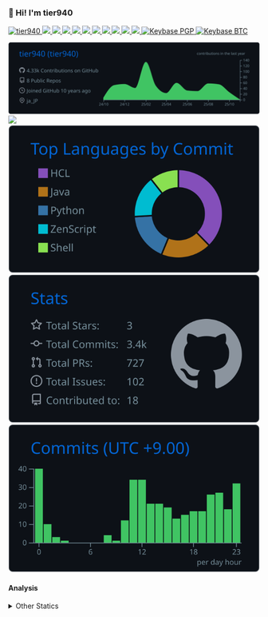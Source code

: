 ### 👋 Hi! I'm tier940

<p align="left"> 
  <a href="https://github.com/tier940/tier940/">
    <img src="https://komarev.com/ghpvc/?username=tier940" alt="tier940" />
  </a>
  <a href="http://twitter.com/tier940">
    <img height="20" src="https://img.shields.io/twitter/follow/tier940?label=Twitter&logo=twitter&style=flat" />
  </a>
  <a href="https://github.com/tier940">
    <img height="20" src="https://img.shields.io/github/followers/tier940?label=follow&logo=github&style=flat" />
  </a>
  <a href="https://www.reddit.com/user/tier940">
    <img height="20" src="https://img.shields.io/reddit/user-karma/combined/tier940?label=Reddit&logo=reddit&style=flat" />
  </a>
  <a href="https://stackoverflow.com/users/17317833/tier940">
    <img height="20" src="https://img.shields.io/stackexchange/stackoverflow/r/17317833?label=StackOverflow&logo=stack-overflow&style=flat" />
  </a>
  <a href="https://zenn.dev/tier940">
    <img height="20" src="https://zenn.badge.nikaera.com/s/tier940/likes" />
  </a>
  <a href="https://zenn.dev/tier940">
    <img height="20" src="https://zenn.badge.nikaera.com/s/tier940/followers" />
  </a>
  <a href="https://zenn.dev/tier940">
    <img height="20" src="https://zenn.badge.nikaera.com/s/tier940/articles" />
  </a>
  <a href="http://qiita.com/tier940">
    <img height="20" src="https://qiita-badge.apiapi.app/s/tier940/posts.svg" />
  </a>
  <a href="http://qiita.com/tier940">
    <img height="20" src="https://qiita-badge.apiapi.app/s/tier940/contributions.svg" />
  </a>
  <a href="https://github.com/tier940/tier940/">
    <img height="20" src="https://github.com/tier940/tier940/actions/workflows/main.yml/badge.svg" />
  </a>
  <a href="https://keybase.io/tier940">
    <img alt="Keybase PGP" src="https://img.shields.io/keybase/pgp/tier940">
  </a>
  <a href="https://keybase.io/tier940">
    <img alt="Keybase BTC" src="https://img.shields.io/keybase/btc/tier940">
  </a>
</p>

[![](https://raw.githubusercontent.com/tier940/tier940/main/profile-summary-card-output/github_dark/0-profile-details.svg)](https://github.com/vn7n24fzkq/github-profile-summary-cards)
[![](https://raw.githubusercontent.com/tier940/tier940/main/profile-summary-card-output/github_dark/1-repos-per-language.svg)](https://github.com/vn7n24fzkq/github-profile-summary-cards) [![](https://raw.githubusercontent.com/tier940/tier940/main/profile-summary-card-output/github_dark/2-most-commit-language.svg)](https://github.com/vn7n24fzkq/github-profile-summary-cards)
[![](https://raw.githubusercontent.com/tier940/tier940/main/profile-summary-card-output/github_dark/3-stats.svg)](https://github.com/vn7n24fzkq/github-profile-summary-cards) [![](https://raw.githubusercontent.com/tier940/tier940/main/profile-summary-card-output/github_dark/4-productive-time.svg)](https://github.com/vn7n24fzkq/github-profile-summary-cards)


#### Analysis
<!-- <img height="150" src="https://github.com/tier940/tier940/blob/master/images/stat.svg" alt="Alternative Text"/> -->

<details>
  <summary>Other Statics</summary>
  <!--START_SECTION:waka-->
![Code Time](http://img.shields.io/badge/Code%20Time-2%2C978%20hrs%2033%20mins-blue)

**🐱 My GitHub Data** 

> 📦 20.9 kB Used in GitHub's Storage 
 > 
> 💼 Opted to Hire
 > 
> 📜 10 Public Repositories 
 > 
> 🔑 1 Private Repositories 
 > 
**I'm an Early 🐤** 

```text
🌞 Morning                1436 commits        ████░░░░░░░░░░░░░░░░░░░░░   15.42 % 
🌆 Daytime                3398 commits        █████████░░░░░░░░░░░░░░░░   36.49 % 
🌃 Evening                3466 commits        █████████░░░░░░░░░░░░░░░░   37.22 % 
🌙 Night                  1013 commits        ███░░░░░░░░░░░░░░░░░░░░░░   10.88 % 
```
📅 **I'm Most Productive on Saturday** 

```text
Monday                   918 commits         ██░░░░░░░░░░░░░░░░░░░░░░░   09.86 % 
Tuesday                  1654 commits        ████░░░░░░░░░░░░░░░░░░░░░   17.76 % 
Wednesday                1038 commits        ███░░░░░░░░░░░░░░░░░░░░░░   11.15 % 
Thursday                 1063 commits        ███░░░░░░░░░░░░░░░░░░░░░░   11.41 % 
Friday                   1189 commits        ███░░░░░░░░░░░░░░░░░░░░░░   12.77 % 
Saturday                 1813 commits        █████░░░░░░░░░░░░░░░░░░░░   19.47 % 
Sunday                   1638 commits        ████░░░░░░░░░░░░░░░░░░░░░   17.59 % 
```


📊 **This Week I Spent My Time On** 

```text
🕑︎ Time Zone: Asia/Tokyo

💬 Programming Languages: 
Java                     10 hrs 35 mins      ███████████░░░░░░░░░░░░░░   42.95 % 
PHP                      2 hrs 15 mins       ██░░░░░░░░░░░░░░░░░░░░░░░   09.13 % 
YAML                     2 hrs 10 mins       ██░░░░░░░░░░░░░░░░░░░░░░░   08.79 % 
Other                    2 hrs 6 mins        ██░░░░░░░░░░░░░░░░░░░░░░░   08.54 % 
Markdown                 1 hr 56 mins        ██░░░░░░░░░░░░░░░░░░░░░░░   07.85 % 

🔥 Editors: 
VS Code                  13 hrs 23 mins      ██████████████░░░░░░░░░░░   54.25 % 
IntelliJ                 11 hrs 17 mins      ███████████░░░░░░░░░░░░░░   45.75 % 

💻 Operating System: 
Windows                  17 hrs 55 mins      ██████████████████░░░░░░░   72.66 % 
Linux                    6 hrs 44 mins       ███████░░░░░░░░░░░░░░░░░░   27.34 % 
```

**I Mostly Code in Java** 

```text
Java                     12 repos            ███████████░░░░░░░░░░░░░░   44.44 % 
ZenScript                3 repos             ███░░░░░░░░░░░░░░░░░░░░░░   11.11 % 
HTML                     2 repos             ██░░░░░░░░░░░░░░░░░░░░░░░   07.41 % 
HCL                      2 repos             ██░░░░░░░░░░░░░░░░░░░░░░░   07.41 % 
Dockerfile               1 repo              █░░░░░░░░░░░░░░░░░░░░░░░░   03.70 % 
```



**Timeline**

![Lines of Code chart](https://raw.githubusercontent.com/tier940/tier940/main/assets/bar_graph.png)


 Last Updated on 19/12/2023 00:54:08 UTC
<!--END_SECTION:waka-->
</details>
